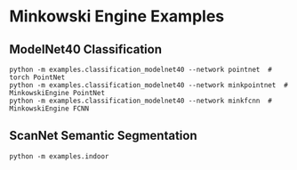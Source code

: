 # Minkowski Engine Examples


## ModelNet40 Classification

```
python -m examples.classification_modelnet40 --network pointnet  # torch PointNet
python -m examples.classification_modelnet40 --network minkpointnet  # MinkowskiEngine PointNet
python -m examples.classification_modelnet40 --network minkfcnn  # MinkowskiEngine FCNN
```

## ScanNet Semantic Segmentation

```
python -m examples.indoor
```
